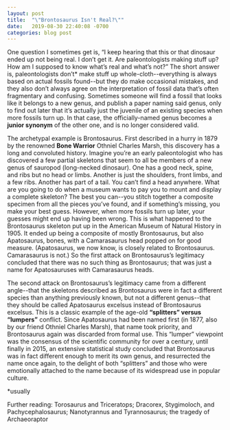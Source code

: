 ```yaml
---
layout: post
title:  "\"Brontosaurus Isn't Real?\""
date:   2019-08-30 22:40:08 -0700
categories: blog post
---
```

One question I sometimes get is, “I keep hearing that this or that dinosaur ended up not being real.  I don’t get it.  Are paleontologists making stuff up?  How am I supposed to know what’s real and what’s not?”  The short answer is, paleontologists don’t* make stuff up whole-cloth--everything is always based on actual fossils found--but they do make occasional mistakes, and they also don’t always agree on the interpretation of fossil data that’s often fragmentary and confusing.  Sometimes someone will find a fossil that looks like it belongs to a new genus, and publish a paper naming said genus, only to find out later that it’s actually just the juvenile of an existing species when more fossils turn up.  In that case, the officially-named genus becomes a **junior synonym** of the other one, and is no longer considered valid.

The archetypal example is Brontosaurus.  First described in a hurry in 1879 by the renowned **Bone Warrior** Othniel Charles Marsh, this discovery has a long and convoluted history.  Imagine you’re an early paleontologist who has discovered a few partial skeletons that seem to all be members of a new genus of sauropod (long-necked dinosaur).  One has a good neck, spine, and ribs but no head or limbs.  Another is just the shoulders, front limbs, and a few ribs.  Another has part of a tail.  You can’t find a head anywhere.  What are you going to do when a museum wants to pay you to mount and display a complete skeleton?  The best you can--you stitch together a composite specimen from all the pieces you’ve found, and if something’s missing, you make your best guess.  However, when more fossils turn up later, your guesses might end up having been wrong.  This is what happened to the Brontosaurus skeleton put up in the American Museum of Natural History in 1905.  It ended up being a composite of mostly Brontosaurus, but also Apatosaurus, bones, with a Camarasaurus head popped on for good measure.  (Apatosaurus, we now know, is closely related to Brontosaurus.  Camarasaurus is not.)  So the first attack on Brontosaurus’s legitimacy concluded that there was no such thing as Brontosaurus; that was just a name for Apatosauruses with Camarasaurus heads.

The second attack on Brontosaurus’s legitimacy came from a different angle--that the skeletons described as Brontosaurus were in fact a different species than anything previously known, but not a different genus--that they should be called Apatosaurus excelsus instead of Brontosaurus excelsus.  This is a classic example of the age-old **“splitters” versus “lumpers”** conflict.  Since Apatosaurus had been named first (in 1877, also by our friend Othniel Charles Marsh), that name took priority, and Brontosaurus again was discarded from formal use.  This “lumper” viewpoint was the consensus of the scientific community for over a century, until finally in 2015, an extensive statistical study concluded that Brontosaurus was in fact different enough to merit its own genus, and resurrected the name once again, to the delight of both “splitters” and those who were emotionally attached to the name because of its widespread use in popular culture.

\*usually

Further reading: Torosaurus and Triceratops; Dracorex, Stygimoloch, and Pachycephalosaurus; Nanotyrannus and Tyrannosaurus; the tragedy of Archaeoraptor
